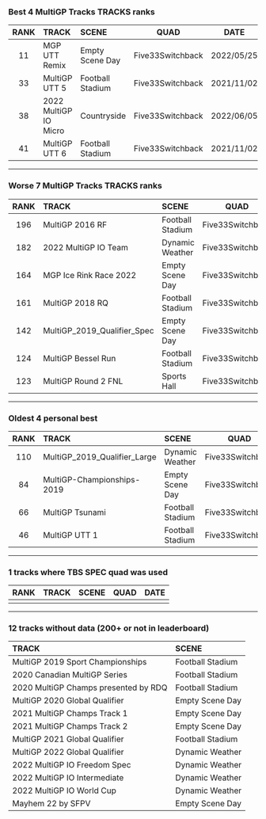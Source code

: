 ### Best 4 MultiGP Tracks TRACKS ranks
|RANK|TRACK|SCENE|QUAD|DATE|
|:---:|:---|:---|:---:|:---:|
|11|MGP UTT Remix|Empty Scene Day|Five33Switchback|2022/05/25|
|33|MultiGP UTT 5|Football Stadium|Five33Switchback|2021/11/02|
|38|2022 MultiGP IO Micro|Countryside|Five33Switchback|2022/06/05|
|41|MultiGP UTT 6|Football Stadium|Five33Switchback|2021/11/02|
---
### Worse 7 MultiGP Tracks TRACKS ranks
|RANK|TRACK|SCENE|QUAD|DATE|
|:---:|:---|:---|:---:|:---:|
|196|MultiGP 2016 RF|Football Stadium|Five33Switchback|2022/01/24|
|182|2022 MultiGP IO Team|Dynamic Weather|Five33Switchback|2022/06/05|
|164|MGP Ice Rink Race 2022|Empty Scene Day|Five33Switchback|2022/05/03|
|161|MultiGP 2018 RQ|Football Stadium|Five33Switchback|2022/01/24|
|142|MultiGP_2019_Qualifier_Spec|Empty Scene Day|Five33Switchback|2021/12/21|
|124|MultiGP Bessel Run|Football Stadium|Five33Switchback|2021/12/21|
|123|MultiGP Round 2 FNL|Sports Hall|Five33Switchback|2021/12/21|
---
### Oldest 4 personal best
|RANK|TRACK|SCENE|QUAD|DATE|
|:---:|:---|:---|:---:|:---:|
|110|MultiGP_2019_Qualifier_Large|Dynamic Weather|Five33Switchback|2021/11/02|
|84|MultiGP-Championships-2019|Empty Scene Day|Five33Switchback|2021/11/02|
|66|MultiGP Tsunami|Football Stadium|Five33Switchback|2021/11/02|
|46|MultiGP UTT 1|Football Stadium|Five33Switchback|2021/11/02|
---
### 1 tracks where TBS SPEC quad was used
|RANK|TRACK|SCENE|QUAD|DATE|
|:---:|:---|:---|:---:|:---:|
||||||
---
### 12 tracks without data (200+ or not in leaderboard)
|TRACK|SCENE|
|:---|:---|
|MultiGP 2019 Sport Championships|Football Stadium|
|2020 Canadian MultiGP Series|Football Stadium|
|2020 MultiGP Champs presented by RDQ|Football Stadium|
|MultiGP 2020 Global Qualifier|Empty Scene Day|
|2021 MultiGP Champs Track 1|Empty Scene Day|
|2021 MultiGP Champs Track 2|Empty Scene Day|
|MultiGP 2021 Global Qualifier|Football Stadium|
|MultiGP 2022 Global Qualifier|Dynamic Weather|
|2022 MultiGP IO Freedom Spec|Dynamic Weather|
|2022 MultiGP IO Intermediate|Dynamic Weather|
|2022 MultiGP IO World Cup|Dynamic Weather|
|Mayhem 22 by SFPV|Empty Scene Day|
